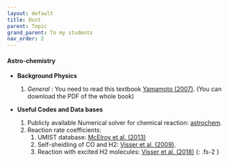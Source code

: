 ```yaml
---
layout: default
title: Dust
parent: Topic
grand_parent: To my students
nav_order: 2
---
```


#### Astro-chemistry 


- **Background Physics**
    1. *General :* You need to read this textbook [Yamamoto (2007)](https://link.springer.com/book/10.1007/978-4-431-54171-4). (You can download the PDF of the whole book)

- **Useful Codes and Data bases**
    1. Publicly available Numerical solver for chemical reaction: [astrochem](https://ui.adsabs.harvard.edu/abs/2015ascl.soft07010M/abstract).
    2. Reaction rate coefficients:
        1. UMIST database: [McElroy et al. (2013)](https://ui.adsabs.harvard.edu/abs/2013A%26A...550A..36M/abstract)
        2. Self-sheidling of CO and H2: [Visser et al. (2009)](https://ui.adsabs.harvard.edu/abs/2009A%26A...503..323V/abstract).
        3. Reaction with excited H2 molecules: [Visser et al.  (2018)](https://ui.adsabs.harvard.edu/abs/2018A%26A...615A..75V/abstract)
{: .fs-2 }
